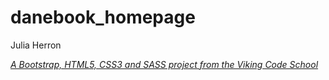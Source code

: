 # danebook_homepage

Julia Herron

*[A Bootstrap, HTML5, CSS3 and SASS project from the Viking Code School](http://www.vikingcodeschool.com)*
